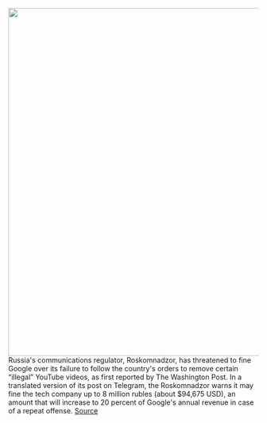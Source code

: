 <img src='https://cdn.vox-cdn.com/thumbor/VMHY_F5Tpxto5gLKGL3SWFCIXok=/0x0:2040x1360/1200x800/filters:focal(857x517:1183x843)/cdn.vox-cdn.com/uploads/chorus_image/image/70690040/acastro_180403_1777_youtube_0001.0.jpg' width='700px' /><br/>
Russia's communications regulator, Roskomnadzor, has threatened to fine Google over its failure to follow the country's orders to remove certain “illegal” YouTube videos, as first reported by The Washington Post. In a translated version of its post on Telegram, the Roskomnadzor warns it may fine the tech company up to 8 million rubles (about $94,675 USD), an amount that will increase to 20 percent of Google's annual revenue in case of a repeat offense.
<a href='https://www.theverge.com/2022/3/30/23002909/russia-youtube-google-illegal-content-roskomnadzor-ukraine-war-regulator-fine'> Source <a/>